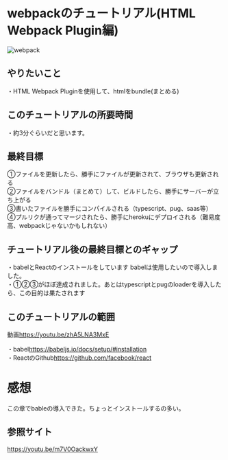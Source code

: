 # webpackのチュートリアル(HTML Webpack Plugin編)
![webpack](https://webpack.js.org/cd0bb358c45b584743d8ce4991777c42.svg "webpack")

## やりたいこと
・HTML Webpack Pluginを使用して、htmlをbundle(まとめる)

## このチュートリアルの所要時間
・約3分ぐらいだと思います。

## 最終目標
①ファイルを更新したら、勝手にファイルが更新されて、ブラウザも更新される  
②ファイルをバンドル（まとめて）して、ビルドしたら、勝手にサーバーが立ち上がる  
③書いたファイルを勝手にコンパイルされる（typescript、pug、saas等）  
④プルリクが通ってマージされたら、勝手にherokuにデプロイされる（難易度高、webpackじゃないかもしれない）  

## チュートリアル後の最終目標とのギャップ
・babelとReactのインストールをしています  babelは使用したいので導入しました。  
・①②③がほぼ達成されました。あとはtypescriptとpugのloaderを導入したら、この目的は果たされます


## このチュートリアルの範囲
動画<https://youtu.be/zhA5LNA3MxE>  

・babel<https://babeljs.io/docs/setup/#installation>  
・ReactのGithub<https://github.com/facebook/react>  


# 感想
この章でbableの導入できた。ちょっとインストールするの多い。

## 参照サイト
<https://youtu.be/m7V0OackwxY>
